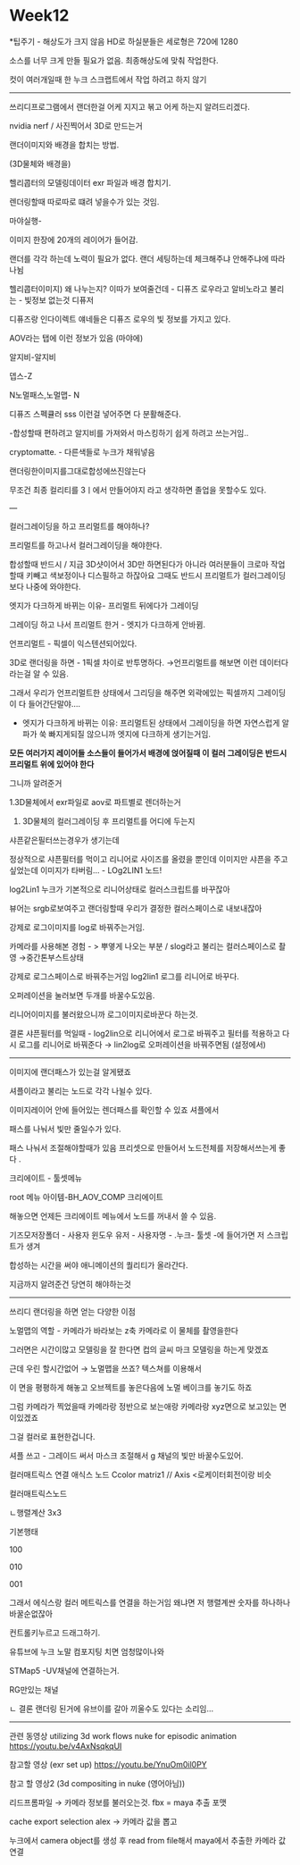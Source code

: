 # Week12

*팁주기 - 해상도가 크지 않음 HD로 하실분들은 세로형은 720에 1280

소스를 너무 크게 만들 필요가 없음. 최종해상도에 맞춰 작업한다. 

컷이 여러개일때 한 누크 스크랩트에서 작업 하려고 하지 않기 

---

쓰리디프로그램에서 랜더한걸 어케 지지고 볶고 어케 하는지 알려드리겠다.

nvidia nerf / 사진찍어서 3D로 만드는거

랜더이미지와 배경을 합치는 방법.

(3D물체와 배경을)

헬리콥터의 모델링데이터 exr 파일과 배경 합치기.

렌더링할때 따로따로 떄려 넣을수가 있는 것임.

마야실행-

이미지 한장에 20개의 레이어가 들어감.

랜더를 각각 하는데 노력이 필요가 없다. 랜더 세팅하는데 체크해주냐 안해주냐에 따라 나뉨

헬리콥터이미지) 왜 나누는지? 이따가 보여줄건데 - 디퓨즈 로우라고 알비노라고 불리는 - 빛정보 없는것 디퓨저

디퓨즈랑 인다이렉트 얘네들은 디퓨즈 로우의 빛 정보를 가지고 있다.

AOV라는 탭에 이런 정보가 있음 (마야에)

알지비-알지비

뎁스-Z

N노멀패스,노멀맵- N

디퓨즈 스펙큘러 sss 이런걸 넣어주면 다 분활해준다.

-합성할때 편하려고 알지비를 가져와서 마스킹하기 쉽게 하려고 쓰는거임..

cryptomatte. - 다른색들로 누크가 채워넣음

랜더링한이미지를그대로합성에쓰진않는다 

무조건 최종 컬리티를 3ㅣ에서 만들어야지 라고 생각하면 졸업을 못할수도 있다.

—

컬러그레이딩을 하고 프리멀트를 해야하나?

프리멀트를 하고나서 컬러그레이딩을 해야한다.

합성할때 반드시 / 지금 3D샷이어서 3D만 하면된다가 아니라 여러분들이 크로마 작업할때 키빼고 색보정이나 디스필하고 하잖아요 그때도 반드시 프리멀트가 컬러그레이딩보다 나중에 와야한다.

엣지가 다크하게 바뀌는 이유- 프리멀트 뒤에다가 그레이딩

그레이딩 하고 나서 프리멀트 한거 - 엣지가 다크하게 안바뀜.

언프리멀트 - 픽셀이 익스텐션되어있다.

3D로 랜더링을 하면 - 1픽셀 차이로 반투명하다. →언프리멀트를 해보면 이런 데이터다라는걸 알 수 있음.

그래서 우리가 언프리멀트한 상태에서 그리딩을 해주면 외곽에있는 픽셀까지 그레이딩이 다 들어간단말야…. 

- 엣지가 다크하게 바뀌는 이유: 프리멀트된 상태에서 그레이딩을 하면 자연스럽게 알파가 쑥 빠지게되질 않으니까 엣지에 다크하게 생기는거임.

**모든 여러가지 레이어들 소스들이 들어가서 배경에 얹어질때 이 컬러 그레이딩은 반드시 프리멀트 위에 있어야 한다** 

그니까 알려준거

1.3D물체에서 exr파일로 aov로 파트별로 렌더하는거

1. 3D물체의 컬러그레이딩 후 프리멀트를 어디에 두는지

샤픈같은필터쓰는경우가 생기는데

정상적으로 샤픈필터를 먹이고 리니어로 사이즈를 올렸을 뿐인데 이미지만 샤픈을 주고싶었는데 이미지가 타버림… - LOg2LIN1 노드!

log2Lin1 누크가 기본적으로 리니어상태로 컬러스크립트를 바꾸잖아

뷰어는 srgb로보여주고 랜더링할때 우리가 결정한 컬러스페이스로 내보내잖아

강제로 로그이미지를 log로 바꿔주는거임. 

카메라를 사용해본 경험 - > 뿌옇게 나오는 부분 / slog라고 불리는 컬러스페이스로 촬영 →중간톤부스트상태 

강제로 로그스페이스로 바꿔주는거임 log2lin1 로그를 리니어로 바꾸다.

오퍼레이션을 눌러보면 두개를 바꿀수도있음.

리니어이미지를 불러왔으니까 로그이미지로바꾼다 하는것.

결론 샤픈필터를 먹일때 - log2lin으로 리니어에서 로그로 바꿔주고 필터를 적용하고 다시 로그를 리니어로 바꿔준다 → lin2log로 오퍼레이션을 바꿔주면됨 (설정에서)

---

이미지에 랜더패스가 있는걸 알게됐죠

셔플이라고 불리는 노드로 각각 나뉠수 있다.

이미지레이어 안에 들어있는 렌더패스를 확인할 수 있죠 셔플에서 

패스를 나눠서 빛만 줄일수가 있다. 

패스 나눠서 조절해야할때가 있음 프리셋으로 만들어서 노드전체를 저장해서쓰는게 좋다 .

크리에이트 - 툴셋메뉴 

root 메뉴 아이템-BH_AOV_COMP 크리에이트

해놓으면 언제든 크리에이트 메뉴에서 노드를 꺼내서 쓸 수 있음. 

기즈모저장폴더 - 사용자 윈도우 유저 - 사용자명 - .누크- 툴셋 -에 들어가면 저 스크립트가 생겨

합성하는 시간을 써야 애니메이션의 퀄리티가 올라간다.

지금까지 알려준건 당연히 해야하는것 

---

쓰리디 랜더링을 하면 얻는 다양한 이점

노멀맵의 역할 - 카메라가 바라보는 z축 카메라로 이 물체를 촬영을한다

그러면은 시간이많고 모델링을 잘 한다면 컵의 글씨 마크 모델링을 하는게 맞겠죠

근데 우린 할시간없어 → 노멀맵을 쓰죠? 텍스쳐를 이용해서

이 면을 평평하게 해놓고 오브젝트를 놓은다음에 노멀 베이크를 놓기도 하죠

그럼 카메라가 찍었을때 카메라랑 정반으로 보는애랑 카메라랑 xyz면으로 보고있는 면이있겠죠

그걸 컬러로 표현한겁니다. 

셔플 쓰고 - 그레이드 써서 마스크 조절해서 g 채널의 빛만 바꿀수도있어. 

컬러매트릭스 연결 애식스 노드 Ccolor matriz1 // Axis <로케이터회전이랑 비슷

컬러매트릭스노드

ㄴ행렬계산 3x3 

기본행태

100

010

001 

그래서 에식스랑 컬러 메트릭스를 연결을 하는거임 왜냐면 저 행렬계싼 숫자를 하나하나 바꿀순없잖아

컨트롤키누르고 드래그하기. 

유튜브에 누크 노말 컴포지팅 치면 엄청많이나와 

STMap5 -UV채널에 연결하는거.

RG만있는 채널

ㄴ 결론 랜더링 된거에 유브이를 갈아 끼울수도 있다는 소리임…

---

관련 동영상 utilizing 3d work flows nuke for episodic animation
https://youtu.be/v4AxNsqkqUI

참고할 영상 (exr set up)
https://youtu.be/YnuOm0il0PY 

참고 할 영상2 (3d compositing in nuke (영어아님))

리드프롬파일 → 카메라 정보를 불러오는것. 
fbx = maya 추출 포맷

 cache export selection alex -> 카메라 값을 뽑고 
 
 누크에서 camera object를 생성 후 read from file해서 maya에서 추출한 카메라 값 연결
